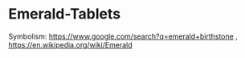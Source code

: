 # Emerald-Tablets
Symbolism: https://www.google.com/search?q=emerald+birthstone , https://en.wikipedia.org/wiki/Emerald
